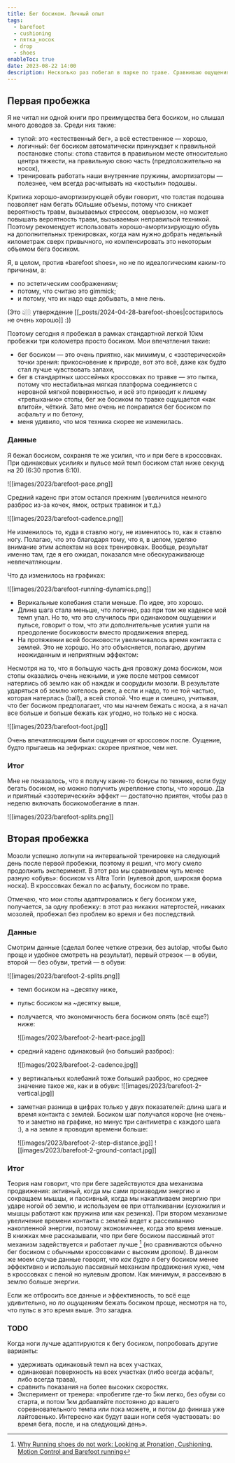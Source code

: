 ```yaml
---
title: Бег босиком. Личный опыт
tags:
  - barefoot
  - cushioning
  - пятка_носок
  - drop
  - shoes
enableToc: true
date: 2023-08-22 14:00
description: Несколько раз побегал в парке по траве. Сравниваю ощущения, технику бега, разлинчые показания running dynamics от Garmin. Делаю выводы и строю планы о том, как, когда и зачем буду бегать босиком.
---
```

## Первая пробежка

Я не читал ни одной книги про преимущества бега босиком, но слышал много доводов за. Среди них такие:
- тупой: это «естественный бег», а всё естественное — хорошо,
- логичный: бег босиком автоматически принуждает к правильной постановке стопы: стопа ставится в правильном месте относительно центра тяжести, на правильную свою часть (предположительно на носок),
- тренировать работать наши внутренние пружины, амортизаторы — полезнее, чем всегда расчитывать на «костыли» подошвы.

Критика хорошо-амортизирующей обуви говорит, что толстая подошва позволяет нам бегать бОльшие объемы, потому что снижает вероятность травм, вызываемых стрессом, оверъюзом, но может повышать вероятность травм, вызываемых неправильой техникой. Поэтому рекомендует использовать хорошо-амортизирующую обувь на дополнительных тренировках, когда нам нужно добрать недельный километраж сверх привычного, но компенсировать это некоторым объемом бега босиком.

Я, в целом, против «barefoot shoes», но не по идеалогическим каким-то причинам, а:
- по эстетическим соображениям;
- потому, что считаю это gimmick;
- и потому, что их надо еще добывать, а мне лень.

(Это 👆🏼 утверждение [[_posts/2024-04-28-barefoot-shoes|состарилось не очень хорошо]]  :))

Поэтому сегодня я пробежал в рамках стандартной легкой 10км пробежки три колометра просто босиком. Мои впечатления такие:
- бег босиком — это очень приятно, как мимимум, с «эзотерической» точки зрения: прикосновение к природе, вот это всё, даже как будто стал лучше чувствовать запахи,
- бег в стандартных шоссейных кроссовках по травке — это пытка, потому что нестабильная мягкая платформа соединяется с неровной мягкой поверхностью, и всё это приводит к лишему «трепыханию» стопы, бег же босиком по травке ощущается «как влитой», чёткий. Зато мне очень не понравился бег босиком по асфальту и по бетону,
- меня удивило, что моя техника скорее не изменилась.

### Данные

Я бежал босиком, сохраняя те же усилия, что и при беге в кроссовках.
При одинаковых усилиях и пульсе мой темп босиком стал ниже секунд на 20 (6:30 против 6:10).

![[images/2023/barefoot-pace.png]]

Средний каденс при этом остался прежним (увеличился немного разброс из-за кочек, ямок, острых травинок и т.д.)

![[images/2023/barefoot-cadence.png]]

Не изменилось то, куда я ставлю ногу, не изменилось то, как я ставлю ногу. Полагаю, что это благодаря тому, что я, в целом, уделяю внимание этим аспектам на всех тренировках. Вообще, результат именно там, где я его ожидал, показался мне обескураживающе невпечатляющим.

Что да изменилось на графиках:

![[images/2023/barefoot-running-dynamics.png]]

- Верикальные колебания стали меньше. По идее, это хорошо.
- Длина шага стала меньше, что логично, раз при том же каденсе мой темп упал. Но то, что это случилось при одинаковом ощущении и пульсе, говорит о том, что эти дополнительные усилия ушли на преодоление босиковости вместо продвижения вперед.
- На протяжении всей босиковости увеличивалось время контакта с землей. Это не хорошо. Но это объясняется, полагаю, другим неожиданным и неприятным эффектом:

Несмотря на то, что я большую часть дня провожу дома босиком, мои стопы оказались очень нежными, и уже после метров семисот натерлись об землю как об наждак и соорудили мозоли. В результате ударяться об землю хотелось реже, а если и надо, то не той частью, которая натерлась (ball), а всей стопой. Что еще и смешно, учитывая, что бег босиком предполагает, что мы начнем бежать с носка, а я начал все больше и больше бежать как угодно, но только не с носка.

![[images/2023/barefoot-foot.jpg]]

Очень впечатляющими были ощущения от кроссовок после. Оущение, будто прыгаешь на зефирках: скорее приятное, чем нет.

### Итог

Мне не показалось, что я получу какие-то бонусы по технике, если буду бегать босиком, но можно получить укрепление стопы, что хорошо. Да и приятный «эзотерический» эффект — достаточно приятен, чтобы раз в неделю включать босикомобегание в план.

![[images/2023/barefoot-splits.png]]

## Вторая пробежка

Мозоли успешно лопнули на интервальной тренировке на следующий день после первой пробежки, поэтому я решил, что могу смело продолжить эксперимент. В этот раз мы сравниваем чуть менее разную «обувь»: босиком vs Altra Torin (нулевой дроп, широкая форма носка). В кроссовках бежал по асфальту, босиком по траве.

Отмечаю, что мои стопы адаптировались к бегу босиком уже, получается, за одну пробежку: в этот раз никаких натертостей, никаких мозолей, пробежал без проблем во время и без последствий.

### Данные

Смотрим данные (сделал более четкие отрезки, без autolap, чтобы было проще и удобнее смотреть на результат), первый отрезок — в обуви, второй — без обуви, третий — в обуви:

![[images/2023/barefoot-2-splits.png]]

- темп босиком на ~десятку ниже,
- пульс босиком на ~десятку выше,
- получается, что экономичность бега босиком опять (всё еще?) ниже:

  ![[images/2023/barefoot-2-heart-pace.jpg]]

- средний каденс одинаковый (но больший разброс):

  ![[images/2023/barefoot-2-cadence.jpg]]

- у вертикальных колебаний тоже больший разброс, но среднее значение такое же, как и в обуви:
  ![[images/2023/barefoot-2-vertical.jpg]]

- заметная разница в цифрах только у двух показателей: длина шага и время контакта с землей. Босиком шаг получался короче (не очень-то и заметно на графике, но минус три сантиметра с каждого шага :), а на земле я проводил времени больше:

  ![[images/2023/barefoot-2-step-distance.jpg]]
  ![[images/2023/barefoot-2-ground-contact.jpg]]

### Итог

Теория нам говорит, что при беге задействуются два механизма продвижения: активный, когда мы сами производим энергию и сокращаем мышцы, и пассивный, когда мы накапливаем энергию при ударе ногой об землю, и используем ее при отталкивании (сухожилия и мышцы работают как пружина или как резинка). При втором механизме увеличение времени контакта с землей ведет к рассеиванию накопленной энергии, поэтому экономичнее, когда это время меньше. В книжках мне рассказывали, что при беге босиком пассивный этот механизм задействуется и работает лучше [^1] (но сравниваются обычно бег босиком с обычными кроссовками с высоким дропом). В данном же моем случае данные говорят, что _как будто_ я бегу босиком менее эффективно и использую пассивный механизм продвижения хуже, чем в кроссовках с пеной но нулевым дропом. Как минимум, я рассеиваю в землю больше энергии.

Если же отбросить все данные и эффективность, то всё еще удивительно, но _по ощущениям_ бежать босиком проще, несмотря на то, что пульс в это время выше. Это загадка.

### TODO

Когда ноги лучше адаптируются к бегу босиком, попробовать другие варианты:
- удерживать одинаковый темп на всех участках,
- одинаковая поверхность на всех участках (либо всегда асфальт, либо всегда трава),
- сравнить показания на более высоких скоростях.
- Эксперимент от тренера: «пробегите где-то 5км легко, без обуви со старта, и потом 1км добавляйте постоянно до вашего соревновательного темпа или пока можете, и потом до финиша уже лайтовенько. Интересно как будут ваши ноги себя чувствовать: во время бега, после, и на следующий день».

[^1]: [Why Running shoes do not work: Looking at Pronation, Cushioning, Motion Control and Barefoot running](https://www.scienceofrunning.com/2010/01/why-running-shoes-do-not-work-looking.html)
